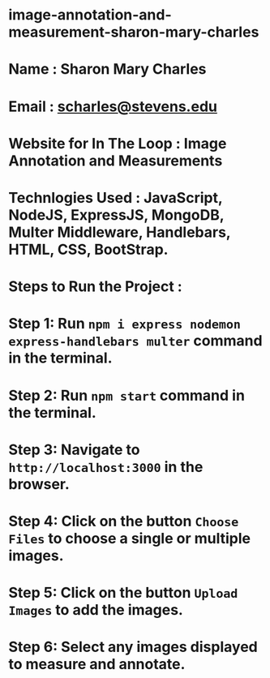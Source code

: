 # image-annotation-and-measurement-sharon-mary-charles

# Name : Sharon Mary Charles
# Email : scharles@stevens.edu

# Website for In The Loop : Image Annotation and Measurements
# Technlogies Used : JavaScript, NodeJS, ExpressJS, MongoDB, Multer Middleware, Handlebars, HTML, CSS, BootStrap.

# Steps to Run the Project :

# Step 1: Run `npm i express nodemon express-handlebars multer` command in the terminal.
# Step 2: Run `npm start` command in the terminal.
# Step 3: Navigate to `http://localhost:3000` in the browser.
# Step 4: Click on the button `Choose Files` to choose a single or multiple images.
# Step 5: Click on the button `Upload Images` to add the images.
# Step 6: Select any images displayed to measure and annotate.
